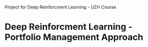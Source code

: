 Project for Deep Reinforcment Learning - UZH Course 

# Deep Reinforcment Learning - Portfolio Management Approach

